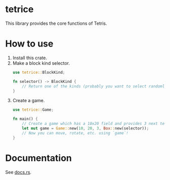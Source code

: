 # tetrice

This library provides the core functions of Tetris.

# How to use

1. Install this crate.
2. Make a block kind selector.
   ```rust
   use tetrice::BlockKind;

   fn selector() -> BlockKind {
       // Return one of the kinds (probably you want to select randomly)
   }
   ```
3. Create a game.
   ```rust
   use tetrice::Game;

   fn main() {
       // Create a game which has a 10x20 field and provides 3 next tetriminos
       let mut game = Game::new(10, 20, 3, Box::new(selector));
       // Now you can move, rotate, etc. using `game`!
   }
   ```

# Documentation

See [docs.rs](https://docs.rs/tetrice/latest/tetrice/).
